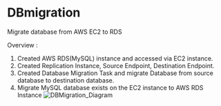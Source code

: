 # DBmigration
Migrate database from AWS EC2 to RDS


Overview : 
1.	Created AWS RDS(MySQL) instance and accessed via EC2 instance.
2.	Created Replication Instance, Source Endpoint, Destination Endpoint.
3.	Created Database Migration Task and migrate Database from source database to destination database.
4.	Migrate MySQL database exists on the EC2 instance to AWS RDS Instance
![DBMigration_Diagram](https://user-images.githubusercontent.com/53235392/227803558-daaa553b-11dd-4599-b597-d91ef689d6fc.png)
